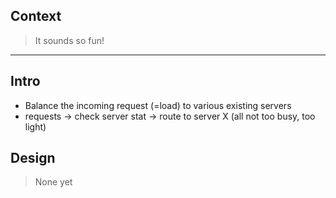 
## Context

> It sounds so fun!

-----

## Intro

- Balance the incoming request (=load) to various existing servers
- requests -> check server stat -> route to server X (all not too busy, too light)

## Design

> None yet
